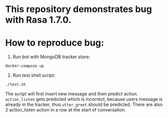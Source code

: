 # This repository demonstrates bug with Rasa 1.7.0.

# How to reproduce bug:

1. Run bot with MongoDB tracker store:

`docker-compose up`

2. Run test shell script:

`./test.sh`

The script will first insert new message and then predict action. `action_listen` gets predicted which is incorrect, because users message is already in the tracker, thus `utter_greet` should be predicted. There are also 2 action_listen action in a row at the start of conversation.
